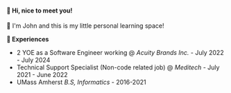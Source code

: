 #### 👋 Hi, nice to meet you!

🧠 I'm John and this is my little personal learning space!

**💼 Experiences**
- 2 YOE as a Software Engineer working @ *Acuity Brands Inc.* - July 2022 - July 2024
- Technical Support Specialist (Non-code related job) @ *Meditech* - July 2021 - June 2022
- UMass Amherst *B.S, Informatics* - 2016-2021 

